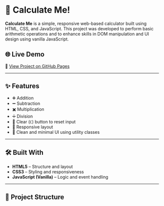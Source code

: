 # 🧮 Calculate Me!

**Calculate Me** is a simple, responsive web-based calculator built using HTML, CSS, and JavaScript. This project was developed to perform basic arithmetic operations and to enhance skills in DOM manipulation and UI design using vanilla JavaScript.

## 🌐 Live Demo

🔗 [View Project on GitHub Pages](https://maayanbhatti.github.io/Calculator/)  

---

## ✨ Features

- ➕ Addition  
- ➖ Subtraction  
- ✖️ Multiplication  
- ➗ Division  
- 🧼 Clear (`C`) button to reset input  
- 📱 Responsive layout  
- 🎨 Clean and minimal UI using utility classes  

---

## 🛠️ Built With

- **HTML5** – Structure and layout  
- **CSS3** – Styling and responsiveness  
- **JavaScript (Vanilla)** – Logic and event handling

---

## 📁 Project Structure

